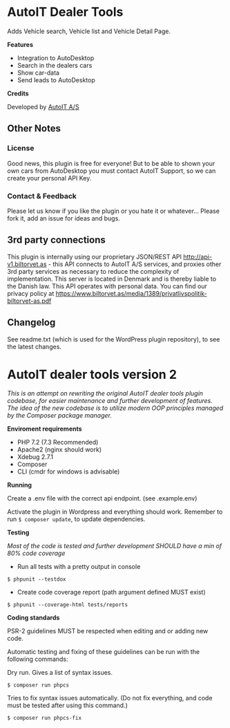 # AutoIT Dealer Tools

Adds Vehicle search, Vehicle list and Vehicle Detail Page.

**Features**

* Integration to AutoDesktop
* Search in the dealers cars
* Show car-data
* Send leads to AutoDesktop


**Credits**

Developed by [AutoIT A/S](https://biltorvet.as)


## Other Notes
### License
Good news, this plugin is free for everyone! But to be able to shown your own cars from AutoDesktop you must contact AutoIT Support, 
so we can create your personal API Key.


### Contact & Feedback
Please let us know if you like the plugin or you hate it or whatever... Please fork it, add an issue for ideas and bugs.

## 3rd party connections
This plugin is internally using our proprietary JSON/REST API http://api-v1.biltorvet.as - 
this API connects to AutoIT A/S services, and proxies other 3rd party services as necessary to reduce the complexity of implementation. 
This server is located in Denmark and is thereby liable to the Danish law. This API operates with personal data. 
You can find our privacy policy at https://www.biltorvet.as/media/1389/privatlivspolitik-biltorvet-as.pdf

## Changelog
See readme.txt (which is used for the WordPress plugin repository), to see the latest changes.

# AutoIT dealer tools version 2

*This is an attempt on rewriting the original AutoIT dealer tools plugin codebase, 
for easier maintenance and further development of features.
The idea of the new codebase is to utilize modern OOP principles managed by the Composer package manager.*

**Enviroment requirements**
- PHP 7.2 (7.3 Recommended)
- Apache2 (nginx should work)
- Xdebug 2.7.1
- Composer
- CLI (cmdr for windows is advisable)

**Running**

Create a .env file with the correct api endpoint. (see .example.env)

Activate the plugin in Wordpress and everything should work.
Remember to run `$ composer update`, to update dependencies.

**Testing**

*Most of the code is tested and further development SHOULD have a min of 80% code coverage*

- Run all tests with a pretty output in console

`$ phpunit --testdox`

- Create code coverage report (path argument defined MUST exist)

`$ phpunit --coverage-html tests/reports`

**Coding standards**

PSR-2 guidelines MUST be respected when editing and or adding new code. 

Automatic testing and fixing of these guidelines can be run with the following commands:

Dry run. Gives a list of syntax issues.

`$ composer run phpcs`

Tries to fix syntax issues automatically. (Do not fix everything, and code must be tested after using this command.)

`$ composer run phpcs-fix` 


